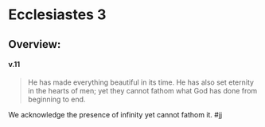 # Ecclesiastes 3

## Overview:


#### v.11
>He has made everything beautiful in its time. He has also set eternity in the hearts of men; yet they cannot fathom what God has done from beginning to end.

We acknowledge the presence of infinity yet cannot fathom it.
#jj 
